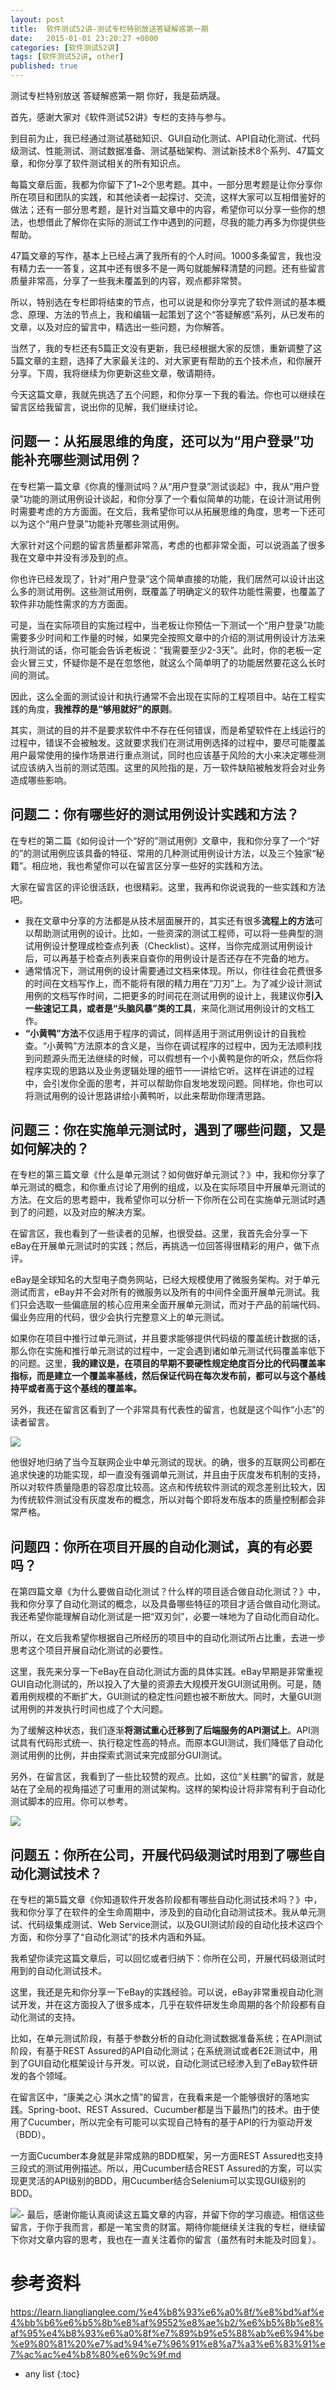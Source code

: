 ```yaml
---
layout: post
title:  软件测试52讲-测试专栏特别放送答疑解惑第一期
date:   2015-01-01 23:20:27 +0800
categories: [软件测试52讲]
tags: [软件测试52讲, other]
published: true
---
```




测试专栏特别放送 答疑解惑第一期
你好，我是茹炳晟。

首先，感谢大家对《软件测试52讲》专栏的支持与参与。

到目前为止，我已经通过测试基础知识、GUI自动化测试、API自动化测试、代码级测试、性能测试、测试数据准备、测试基础架构、测试新技术8个系列、47篇文章，和你分享了软件测试相关的所有知识点。

每篇文章后面，我都为你留下了1~2个思考题。其中，一部分思考题是让你分享你所在项目和团队的实践，和其他读者一起探讨、交流，这样大家可以互相借鉴好的做法；还有一部分思考题，是针对当篇文章中的内容，希望你可以分享一些你的想法，也想借此了解你在实际的测试工作中遇到的问题，尽我的能力再多为你提供些帮助。

47篇文章的写作，基本上已经占满了我所有的个人时间。1000多条留言，我也没有精力去一一答复，这其中还有很多不是一两句就能解释清楚的问题。还有些留言质量非常高，分享了一些我未覆盖到的内容，观点都非常赞。

所以，特别选在专栏即将结束的节点，也可以说是和你分享完了软件测试的基本概念、原理、方法的节点上，我和编辑一起策划了这个“答疑解惑”系列，从已发布的文章，以及对应的留言中，精选出一些问题，为你解答。

当然了，我的专栏还有5篇正文没有更新，我已经根据大家的反馈，重新调整了这5篇文章的主题，选择了大家最关注的、对大家更有帮助的五个技术点，和你展开分享。下周，我将继续为你更新这些文章，敬请期待。

今天这篇文章，我就先挑选了五个问题，和你分享一下我的看法。你也可以继续在留言区给我留言，说出你的见解，我们继续讨论。

## 问题一：从拓展思维的角度，还可以为“用户登录”功能补充哪些测试用例？

在专栏第一篇文章《你真的懂测试吗？从“用户登录”测试谈起》中，我从“用户登录”功能的测试用例设计谈起，和你分享了一个看似简单的功能，在设计测试用例时需要考虑的方方面面。在文后，我希望你可以从拓展思维的角度，思考一下还可以为这个“用户登录”功能补充哪些测试用例。

大家针对这个问题的留言质量都非常高，考虑的也都非常全面，可以说涵盖了很多我在文章中并没有涉及到的点。

你也许已经发现了，针对“用户登录”这个简单直接的功能，我们居然可以设计出这么多的测试用例。这些测试用例，既覆盖了明确定义的软件功能性需要，也覆盖了软件非功能性需求的方方面面。

可是，当在实际项目的实施过程中，当老板让你预估一下测试一个“用户登录”功能需要多少时间和工作量的时候，如果完全按照文章中的介绍的测试用例设计方法来执行测试的话，你可能会告诉老板说：“我需要至少2-3天”。此时，你的老板一定会火冒三丈，怀疑你是不是在忽悠他，就这么个简单明了的功能居然要花这么长时间的测试。

因此，这么全面的测试设计和执行通常不会出现在实际的工程项目中。站在工程实践的角度，**我推荐的是“够用就好”的原则**。

其实，测试的目的并不是要求软件中不存在任何错误，而是希望软件在上线运行的过程中，错误不会被触发。这就要求我们在测试用例选择的过程中，要尽可能覆盖用户最常使用的操作场景进行重点测试，同时也应该基于风险的大小来决定哪些测试应该纳入当前的测试范围。这里的风险指的是，万一软件缺陷被触发将会对业务造成哪些影响。

## 问题二：你有哪些好的测试用例设计实践和方法？

在专栏的第二篇《如何设计一个“好的”测试用例》文章中，我和你分享了一个“好的”的测试用例应该具备的特征、常用的几种测试用例设计方法，以及三个独家“秘籍”。相应地，我也希望你可以在留言区分享一些好的实践和方法。

大家在留言区的评论很活跃，也很精彩。这里，我再和你说说我的一些实践和方法吧。

* 我在文章中分享的方法都是从技术层面展开的，其实还有很多**流程上的方法**可以帮助测试用例的设计。比如，一些资深的测试工程师，可以将一些典型的测试用例设计整理成检查点列表（Checklist）。这样，当你完成测试用例设计后，可以再基于检查点列表来自查你的用例设计是否还存在不完备的地方。
* 通常情况下，测试用例的设计需要通过文档来体现。所以，你往往会花费很多的时间在文档写作上，而不能将有限的精力用在“刀刃”上。为了减少设计测试用例的文档写作时间，二把更多的时间花在测试用例的设计上，我建议你**引入一些速记工具，或者是“头脑风暴”类的工具**，来简化测试用例设计的文档工作。
* **“小黄鸭”方法**不仅适用于程序的调试，同样适用于测试用例设计的自我检查。“小黄鸭”方法原本的含义是，当你在调试程序的过程中，因为无法顺利找到问题源头而无法继续的时候，可以假想有一个小黄鸭是你的听众，然后你将程序实现的思路以及业务逻辑处理的细节一一讲给它听。这样在讲述的过程中，会引发你全面的思考，并可以帮助你自发地发现问题。同样地，你也可以将测试用例的设计思路讲给小黄鸭听，以此来帮助你理清思路。

## 问题三：你在实施单元测试时，遇到了哪些问题，又是如何解决的？

在专栏的第三篇文章《什么是单元测试？如何做好单元测试？》中，我和你分享了单元测试的概念，和你重点讨论了用例的组成，以及在实际项目中开展单元测试的方法。在文后的思考题中，我希望你可以分析一下你所在公司在实施单元测试时遇到了的问题，以及对应的解决方案。

在留言区，我也看到了一些读者的见解，也很受益。这里，我首先会分享一下eBay在开展单元测试时的实践；然后，再挑选一位回答得很精彩的用户，做下点评。

eBay是全球知名的大型电子商务网站，已经大规模使用了微服务架构。对于单元测试而言，eBay并不会对所有的微服务以及所有的中间件全面开展单元测试。我们只会选取一些偏底层的核心应用来全面开展单元测试，而对于产品的前端代码、偏业务应用的代码，很少会执行完整意义上的单元测试。

如果你在项目中推行过单元测试，并且要求能够提供代码级的覆盖统计数据的话，那么你在实施和推行单元测试的过程中，一定会遇到诸如单元测试代码覆盖率低下的问题。这里，**我的建议是，在项目的早期不要硬性规定绝度百分比的代码覆盖率指标，而是建立一个覆盖率基线，然后保证代码在每次发布前，都可以与这个基线持平或者高于这个基线的覆盖率。**

另外，我还在留言区看到了一个非常具有代表性的留言，也就是这个叫作“小志”的读者留言。

![](https://learn.lianglianglee.com/%e4%b8%93%e6%a0%8f/%e8%bd%af%e4%bb%b6%e6%b5%8b%e8%af%9552%e8%ae%b2/assets/e723abf9ba55f91b493c623cd22dfb96.jpg)

他很好地归纳了当今互联网企业中单元测试的现状。的确，很多的互联网公司都在追求快速的功能实现，却一直没有强调单元测试，并且由于灰度发布机制的支持，所以对软件质量隐患的容忍度比较高。这点和传统软件测试的观念差别比较大，因为传统软件测试没有灰度发布的概念，所以对每个即将发布版本的质量控制都会非常严格。

## 问题四：你所在项目开展的自动化测试，真的有必要吗？

在第四篇文章《为什么要做自动化测试？什么样的项目适合做自动化测试？》中，我和你分享了自动化测试的概念，以及具备哪些特征的项目才适合做自动化测试。我还希望你能理解自动化测试是一把“双刃剑”，必要一味地为了自动化而自动化。

所以，在文后我希望你根据自己所经历的项目中的自动化测试所占比重，去进一步思考这个项目开展自动化测试的必要性。

这里，我先来分享一下eBay在自动化测试方面的具体实践。eBay早期是非常重视GUI自动化测试的，所以投入了大量的资源去大规模开发GUI测试用例。可是，随着用例规模的不断扩大，GUI测试的稳定性问题也被不断放大。同时，大量GUI测试用例的并发执行时间也成了个大问题。

为了缓解这种状态，我们逐渐**将测试重心迁移到了后端服务的API测试上**。API测试具有代码形式统一、执行稳定性高的特点。而原本GUI测试，我们降低了自动化测试用例的比例，并由探索式测试来完成部分GUI测试。

另外，在留言区，我看到了一些比较赞的观点。比如，这位“关柱鹏”的留言，就是站在了全局的视角描述了可重用的测试架构。这样的架构设计将非常有利于自动化测试脚本的应用。你可以参考。

![](https://learn.lianglianglee.com/%e4%b8%93%e6%a0%8f/%e8%bd%af%e4%bb%b6%e6%b5%8b%e8%af%9552%e8%ae%b2/assets/ca616dd335efe168984f5eb4b5ebd256.png)

## 问题五：你所在公司，开展代码级测试时用到了哪些自动化测试技术？

在专栏的第5篇文章《你知道软件开发各阶段都有哪些自动化测试技术吗？》中，我和你分享了在软件的全生命周期中，涉及到的自动化自动测试技术。我从单元测试、代码级集成测试、Web Service测试，以及GUI测试阶段的自动化技术这四个方面，和你分享了“自动化测试”的技术内涵和外延。

我希望你读完这篇文章后，可以回忆或者归纳下：你所在公司，开展代码级测试时用到的自动化测试技术。

这里，我还是先和你分享一下eBay的实践经验。可以说，eBay非常重视自动化测试开发，并在这方面投入了很多成本，几乎在软件研发生命周期的各个阶段都有自动化测试的支持。

比如，在单元测试阶段，有基于参数分析的自动化测试数据准备系统；在API测试阶段，有基于REST Assured的API自动化测试；在系统测试或者E2E测试中，用到了GUI自动化框架设计与开发。可以说，自动化测试已经渗入到了eBay软件研发的各个领域。

在留言区中，“康美之心 淇水之情”的留言，在我看来是一个能够很好的落地实践。Spring-boot、REST Assured、Cucumber都是当下最热门的技术。由于使用了Cucumber，所以完全有可能可以实现自己特有的基于API的行为驱动开发（BDD）。

一方面Cucumber本身就是非常成熟的BDD框架，另一方面REST Assured也支持三段式的测试用例描述。所以，用Cucumber结合REST Assured的方案，可以实现更灵活的API级别的BDD，用Cucumber结合Selenium可以实现GUI级别的BDD。

![](https://learn.lianglianglee.com/%e4%b8%93%e6%a0%8f/%e8%bd%af%e4%bb%b6%e6%b5%8b%e8%af%9552%e8%ae%b2/assets/7400afd58053c44bcf6b74ada838e4a6.png)- 最后，感谢你能认真阅读这五篇文章的内容，并留下你的学习痕迹。相信这些留言，于你于我而言，都是一笔宝贵的财富。期待你能继续关注我的专栏，继续留下你对文章内容的思考，我也在一直关注着你的留言（虽然有时未能及时回复）。




# 参考资料

https://learn.lianglianglee.com/%e4%b8%93%e6%a0%8f/%e8%bd%af%e4%bb%b6%e6%b5%8b%e8%af%9552%e8%ae%b2/%e6%b5%8b%e8%af%95%e4%b8%93%e6%a0%8f%e7%89%b9%e5%88%ab%e6%94%be%e9%80%81%20%e7%ad%94%e7%96%91%e8%a7%a3%e6%83%91%e7%ac%ac%e4%b8%80%e6%9c%9f.md

* any list
{:toc}
